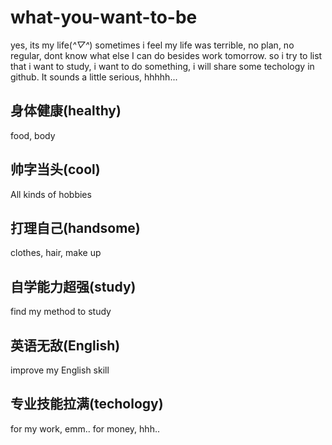 # what-you-want-to-be
yes, its my life(*^▽^*)
sometimes i feel my life was terrible, no plan, no regular, dont know what else I can do  besides work tomorrow.
so i try to list that i want to study, i want to do something, i will share some techology in github.
It sounds a little serious, hhhhh...

## 身体健康(healthy)
 food, body
## 帅字当头(cool)
All kinds of hobbies
## 打理自己(handsome)
clothes, hair, make up
## 自学能力超强(study)
find my method to study
## 英语无敌(English)
improve my English skill
## 专业技能拉满(techology)
for my work, emm.. for money, hhh..
